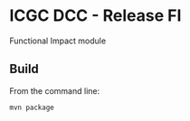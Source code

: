 ICGC DCC - Release FI
===

Functional Impact module

Build
---

From the command line:

	mvn package

